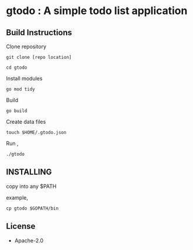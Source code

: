 # gtodo : A simple todo list application

## Build Instructions

Clone repository

`git clone [repo location]`

`cd gtodo`

Install modules

`go mod tidy`

Build

`go build`

Create data files

`touch $HOME/.gtodo.json`

Run ,

`./gtodo`

## INSTALLING

copy into any $PATH

example,

`cp gtodo $GOPATH/bin`

## License

-  Apache-2.0
